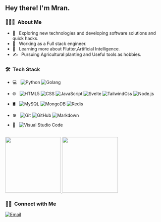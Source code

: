 
<h2> Hey there! I'm Mran.</h2>

<h3> 👨🏻‍💻 &nbsp;About Me </h3>

- 🤔 &nbsp; Exploring new technologies and developing software solutions and quick hacks.
- 💼 &nbsp; Working as a Full stack engineer.
- 🌱 &nbsp; Learning more about Flutter,Artificial Intelligence.
- ✍️ &nbsp; Pursuing Agricultural planting and Useful tools as hobbies.

<h3> 🛠 &nbsp;Tech Stack</h3>

- 💻 &nbsp;
  ![Python](https://img.shields.io/badge/-Python-333333?style=flat&logo=python)
  ![Golang](https://img.shields.io/badge/-Golang-333333?style=flat&logo=go)
 
- 🌐 &nbsp;
  ![HTML5](https://img.shields.io/badge/-HTML5-333333?style=flat&logo=HTML5)
  ![CSS](https://img.shields.io/badge/-CSS-333333?style=flat&logo=CSS3&logoColor=1572B6)
  ![JavaScript](https://img.shields.io/badge/-JavaScript-333333?style=flat&logo=javascript)
  ![Svelte](https://img.shields.io/badge/-Svelte-333333?style=flat&logo=Svelte)
  ![TailwindCss](https://img.shields.io/badge/-TailwindCss-333333?style=flat&logo=TailwindCss)
  ![Node.js](https://img.shields.io/badge/-Node.js-333333?style=flat&logo=node.js)

- 🛢 &nbsp;
  ![MySQL](https://img.shields.io/badge/-MySQL-333333?style=flat&logo=mysql)
  ![MongoDB](https://img.shields.io/badge/-MongoDB-333333?style=flat&logo=mongodb)
  ![Redis](https://img.shields.io/badge/-Redis-333333?style=flat&logo=Redis)
- ⚙️ &nbsp;
  ![Git](https://img.shields.io/badge/-Git-333333?style=flat&logo=git)
  ![GitHub](https://img.shields.io/badge/-GitHub-333333?style=flat&logo=github)
  ![Markdown](https://img.shields.io/badge/-Markdown-333333?style=flat&logo=markdown)
- 🔧 &nbsp;
  ![Visual Studio Code](https://img.shields.io/badge/-Visual%20Studio%20Code-333333?style=flat&logo=visual-studio-code&logoColor=007ACC)


<br/>

<a href="https://github.com/mran">
  <img height="180em" src="https://github-readme-stats.vercel.app/api?username=mran&theme=buefy&show_icons=true" />
  <img height="180em" src="https://github-readme-stats.vercel.app/api/top-langs/?username=mran&theme=buefy&layout=compact" />
</a>

<br/>

<h3> 🤝🏻 &nbsp;Connect with Me </h3>

<p align="center">

<a href="mailto:zhangmengyaoo@gmail.com"><img alt="Email" src="https://img.shields.io/badge/zhangmengyaoo@gmail.com-blue?style=flat-square&logo=gmail"></a>
</p>

